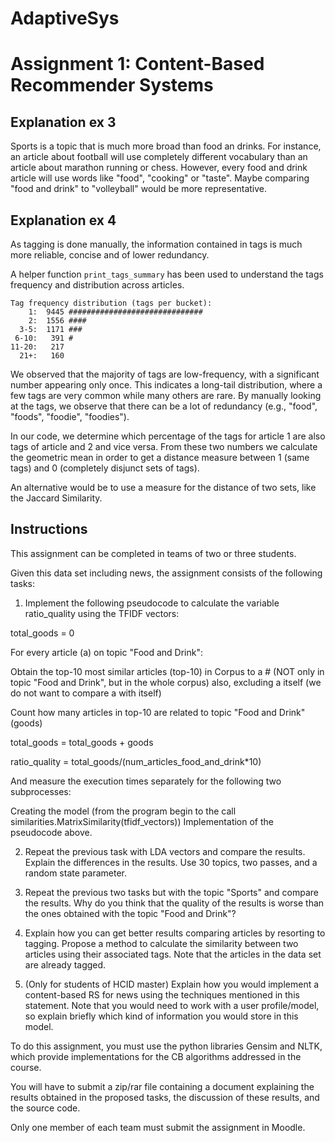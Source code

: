 # AdaptiveSys

# Assignment 1: Content-Based Recommender Systems

## Explanation ex 3

Sports is a topic that is much more broad than food an drinks. For instance, an article about football will use completely different vocabulary than an article about marathon running or chess. However, every food and drink article will use words like "food", "cooking" or "taste". Maybe comparing "food and drink" to "volleyball" would be more representative.

## Explanation ex 4

As tagging is done manually, the information contained in tags is much more reliable, concise and of lower redundancy.

A helper function `print_tags_summary` has been used to understand the tags frequency and distribution across articles.
```
Tag frequency distribution (tags per bucket):
    1:  9445 ##############################
    2:  1556 ####
  3-5:  1171 ###
 6-10:   391 #
11-20:   217 
  21+:   160 
```

We observed that the majority of tags are low-frequency, with a significant number appearing only once. This indicates a long-tail distribution, where a few tags are very common while many others are rare. By manually looking at the tags, we observe that there can be a lot of redundancy (e.g., "food", "foods", "foodie", "foodies").

In our code, we determine which percentage of the tags for article 1 are also tags of article and 2 and vice versa. From these two numbers we calculate the geometric mean in order to get a distance measure between 1 (same tags) and 0 (completely disjunct sets of tags).

An alternative would be to use a measure for the distance of two sets, like the Jaccard Similarity.

## Instructions

This assignment can be completed in teams of two or three students.

Given this data set including news, the assignment consists of the following tasks:

1. Implement the following pseudocode to calculate the variable ratio_quality using the TFIDF vectors:

total_goods = 0

For every article (a) on topic "Food and Drink":

   Obtain the top-10 most similar articles (top-10) in Corpus to a # (NOT only in topic "Food and Drink", but in the whole corpus) also, excluding a itself (we do not want to compare a with itself)

   Count how many articles in top-10 are related to topic "Food and Drink" (goods)

   total_goods = total_goods + goods

ratio_quality = total_goods/(num_articles_food_and_drink*10)

 

And measure the execution times separately for the following two subprocesses: 

Creating the model (from the program begin to the call similarities.MatrixSimilarity(tfidf_vectors))
Implementation of the pseudocode above.
 

2. Repeat the previous task with LDA vectors and compare the results. Explain the differences in the results. Use 30 topics, two passes, and a random state parameter.

3. Repeat the previous two tasks but with the topic "Sports" and compare the results. Why do you think that the quality of the results is worse than the ones obtained with the topic "Food and Drink"?

4. Explain how you can get better results comparing articles by resorting to tagging. Propose a method to calculate the similarity between two articles using their associated tags. Note that the articles in the data set are already tagged.

5. (Only for students of HCID master) Explain how you would implement a content-based RS for news using the techniques mentioned in this statement. Note that you would need to work with a user profile/model, so explain briefly which kind of information you would store in this model.

To do this assignment, you must use the python libraries Gensim and NLTK, which provide implementations for the CB algorithms addressed in the course.

You will have to submit a zip/rar file containing a document explaining the results obtained in the proposed tasks, the discussion of these results, and the source code. 

Only one member of each team must submit the assignment in Moodle.